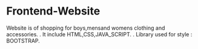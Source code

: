 # Frontend-Website

Website is of shopping for boys,mensand womens clothing and accessories.
.
It include HTML,CSS,JAVA_SCRIPT.
.
Library used for style : BOOTSTRAP.
